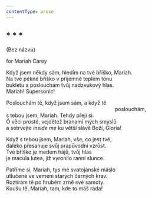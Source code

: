 ```yaml
---
contentType: prose
---
```


## \* \* \*  
(Bez názvu)

for Mariah Carey

Když jsem někdy sám, hledím na tvé bříško, Mariah.  
Na tvé pěkné bříško v příjemně teplém tónu  
bukletu a poslouchám tvůj nadzvukový hlas.  
Mariah! Supersonic!

Poslouchám tě, když jsem sám, a když tě  
                                                                           poslouchám,  
s tebou jsem, Mariah. Tehdy přeji si:  
Ó věci prosté, vejdětež branami mých smyslů  
a setrvejte _inside me_ ku větší slávě Boží, Gloria!

Když s tebou jsem, Mariah, vše, co jest tvé,  
daleko přesahuje svůj prapůvodní vzrůst.  
Tvé bříško je medem hájů, tvůj hlas  
je macula lutea, již vyronilo ranní slunce.

Patříme si, Mariah, tys mé svatojánské máslo  
utlučené ve vemeni starých černých krav.  
Roztírám tě po hrubém zrně své samoty.  
Koušu tě, Mariah, tam, kde to máš ráda!
